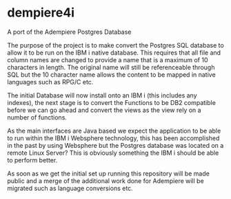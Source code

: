 # dempiere4i
A port of the Adempiere Postgres Database

The purpose of the project is to make convert the Postgres SQL database to allow it to be run on the IBM i native database. This requires that all file and column names are changed to provide a name that is a maximum of 10 characters in length. The original name will still be referenceable through SQL but the 10 character name allows the content to be mapped in native languages such as RPG/C etc.

The initial Database will now install onto an IBM i (this includes any indexes), the next stage is to convert the Functions to be DB2 compatible before we can go ahead and convert the views as the view rely on a number of functions.

As the main interfaces are Java based we expect the application to be able to run within the IBM i Websphere technology, this has been accomplished in the past by using Websphere but the Postgres database was located on a remote Linux Server? This is obviously something the IBM i should be able to perform better.

As soon as we get the initial set up running this repository will be made public and a merge of the additional work done for Adempiere will be migrated such as language conversions etc. 
